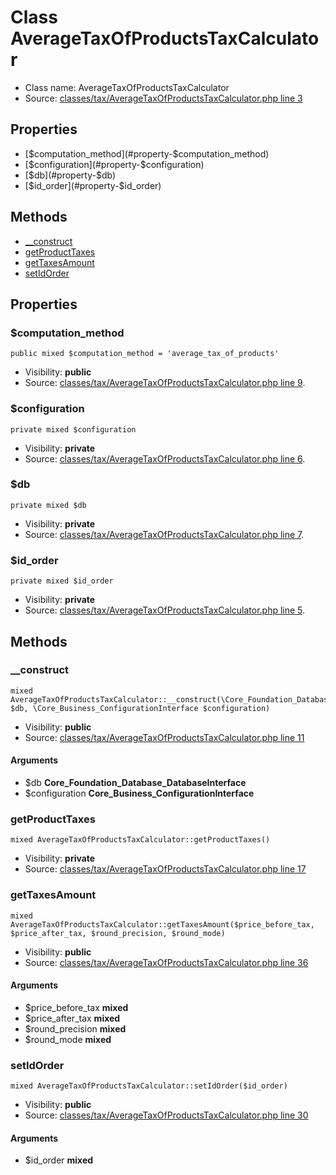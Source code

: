 Class AverageTaxOfProductsTaxCalculator
=====================





* Class name: AverageTaxOfProductsTaxCalculator
* Source: [classes/tax/AverageTaxOfProductsTaxCalculator.php line 3](https://github.com/PrestaShop/PrestaShop/blob/1.6.1.1/classes/tax/AverageTaxOfProductsTaxCalculator.php#L3)



Properties
----------

* [$computation_method](#property-$computation_method)
* [$configuration](#property-$configuration)
* [$db](#property-$db)
* [$id_order](#property-$id_order)

Methods
-------
* [__construct](#method-__construct)
* [getProductTaxes](#method-getProductTaxes)
* [getTaxesAmount](#method-getTaxesAmount)
* [setIdOrder](#method-setIdOrder)




Properties
----------


### <a name="property-$computation_method"></a>$computation_method

    public mixed $computation_method = 'average_tax_of_products'





* Visibility: **public**
* Source: [classes/tax/AverageTaxOfProductsTaxCalculator.php line 9](https://github.com/PrestaShop/PrestaShop/blob/1.6.1.1/classes/tax/AverageTaxOfProductsTaxCalculator.php#L9).


### <a name="property-$configuration"></a>$configuration

    private mixed $configuration





* Visibility: **private**
* Source: [classes/tax/AverageTaxOfProductsTaxCalculator.php line 6](https://github.com/PrestaShop/PrestaShop/blob/1.6.1.1/classes/tax/AverageTaxOfProductsTaxCalculator.php#L6).


### <a name="property-$db"></a>$db

    private mixed $db





* Visibility: **private**
* Source: [classes/tax/AverageTaxOfProductsTaxCalculator.php line 7](https://github.com/PrestaShop/PrestaShop/blob/1.6.1.1/classes/tax/AverageTaxOfProductsTaxCalculator.php#L7).


### <a name="property-$id_order"></a>$id_order

    private mixed $id_order





* Visibility: **private**
* Source: [classes/tax/AverageTaxOfProductsTaxCalculator.php line 5](https://github.com/PrestaShop/PrestaShop/blob/1.6.1.1/classes/tax/AverageTaxOfProductsTaxCalculator.php#L5).


Methods
-------


### <a name="method-__construct"></a>__construct

    mixed AverageTaxOfProductsTaxCalculator::__construct(\Core_Foundation_Database_DatabaseInterface $db, \Core_Business_ConfigurationInterface $configuration)





* Visibility: **public**
* Source: [classes/tax/AverageTaxOfProductsTaxCalculator.php line 11](https://github.com/PrestaShop/PrestaShop/blob/1.6.1.1/classes/tax/AverageTaxOfProductsTaxCalculator.php#L11)


#### Arguments
* $db **Core_Foundation_Database_DatabaseInterface**
* $configuration **Core_Business_ConfigurationInterface**



### <a name="method-getProductTaxes"></a>getProductTaxes

    mixed AverageTaxOfProductsTaxCalculator::getProductTaxes()





* Visibility: **private**
* Source: [classes/tax/AverageTaxOfProductsTaxCalculator.php line 17](https://github.com/PrestaShop/PrestaShop/blob/1.6.1.1/classes/tax/AverageTaxOfProductsTaxCalculator.php#L17)




### <a name="method-getTaxesAmount"></a>getTaxesAmount

    mixed AverageTaxOfProductsTaxCalculator::getTaxesAmount($price_before_tax, $price_after_tax, $round_precision, $round_mode)





* Visibility: **public**
* Source: [classes/tax/AverageTaxOfProductsTaxCalculator.php line 36](https://github.com/PrestaShop/PrestaShop/blob/1.6.1.1/classes/tax/AverageTaxOfProductsTaxCalculator.php#L36)


#### Arguments
* $price_before_tax **mixed**
* $price_after_tax **mixed**
* $round_precision **mixed**
* $round_mode **mixed**



### <a name="method-setIdOrder"></a>setIdOrder

    mixed AverageTaxOfProductsTaxCalculator::setIdOrder($id_order)





* Visibility: **public**
* Source: [classes/tax/AverageTaxOfProductsTaxCalculator.php line 30](https://github.com/PrestaShop/PrestaShop/blob/1.6.1.1/classes/tax/AverageTaxOfProductsTaxCalculator.php#L30)


#### Arguments
* $id_order **mixed**


